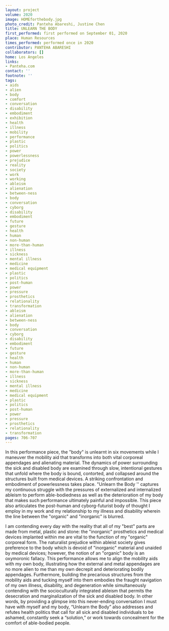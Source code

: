 ```yaml
---
layout: project
volume: 2020
image: HOMEforthebody.jpg
photo_credit: Panteha Abareshi, Justine Chen
title: UNLEARN THE BODY
first_performed: first performed on September 01, 2020
place: Human Resources
times_performed: performed once in 2020
contributor: PANTEHA ABARESHI
collaborators: []
home: Los Angeles
links:
- Panteha.com
contact: ''
footnote: ''
tags:
- aids
- alien
- body
- comfort
- conversation
- disability
- embodiment
- exhibition
- health
- illness
- mobility
- performance
- plastic
- politics
- power
- powerlessness
- prejudice
- reality
- society
- work
- working
- ableism
- alienation
- between-ness
- body
- conversation
- cyborg
- disability
- embodiment
- future
- gesture
- health
- human
- non-human
- more-than-human
- illness
- sickness
- mental illness
- medicine
- medical equipment
- plastic
- politics
- post-human
- power
- pressure
- prosthetics
- relationality
- transformation
- ableism
- alienation
- between-ness
- body
- conversation
- cyborg
- disability
- embodiment
- future
- gesture
- health
- human
- non-human
- more-than-human
- illness
- sickness
- mental illness
- medicine
- medical equipment
- plastic
- politics
- post-human
- power
- pressure
- prosthetics
- relationality
- transformation
pages: 706-707
---
```


In this performance piece, the "body" is unlearnt in six movements while I maneuver the mobility aid that transforms into both vital corporeal appendages and alienating material. The dynamics of power surrounding the sick and disabled body are examined through slow, intentional gestures that unfold where the body is bound, contorted, and collapsed around the structures built from medical devices. A striking confrontation and embodiment of powerlessness takes place. "Unlearn the Body '' captures my continuous struggle with the pressures of externalized and internalized ableism to perform able-bodiedness as well as the deterioration of my body that makes such performance ultimately painful and impossible. This piece also articulates the post-human and cyborg-futurist body of thought I employ in my work and my relationship to my illness and disability wherein the line between the "organic" and "inorganic" is blurred. 

I am contending every day with the reality that all of my "best" parts are made from metal, plastic and stone: the "inorganic" prosthetics and medical devices implanted within me are vital to the function of my "organic" corporeal form. The naturalist prejudice within ableist society gives preference to the body which is devoid of "inorganic" material and unaided by medical devices; however, the notion of an "organic" body is an oxymoronic fallacy. This performance allows me to align the mobility aids with my own body, illustrating how the external and metal appendages are no more alien to me than my own decrepit and deteriorating bodily appendages. Furthermore, building the precarious structures from the mobility aids and tucking myself into them embodies the fraught navigation of my own illness, disability, and degeneration while simultaneously contending with the socioculturally integrated ableism that permits the desecration and marginalization of the sick and disabled body. In other words, by providing a glimpse into this never-ending conversation I must have with myself and my body, “Unlearn the Body” also addresses and refutes health politics that call for all sick and disabled individuals to be ashamed, constantly seek a “solution,” or work towards concealment for the comfort of able-bodied people.